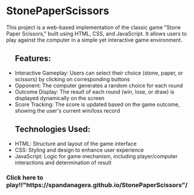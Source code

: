 # StonePaperScissors
This project is a web-based implementation of the classic game "Stone Paper Scissors," built using HTML, CSS, and JavaScript. It allows users to play against the computer in a simple yet interactive game environment.
<ul><h2>Features:</h2>
<li>Interactive Gameplay: Users can select their choice (stone, paper, or scissors) by clicking on corresponding buttons</li>
<li>Opponent: The computer generates a random choice for each round</li>
<li>Outcome Display: The result of each round (win, lose, or draw) is displayed dynamically on the screen</li>
<li>Score Tracking: The score is updated based on the game outcome, showing the user's current win/loss record</li>
</ul>
<ul><h2>Technologies Used:</h2>
<li>HTML: Structure and layout of the game interface</li>
<li>CSS: Styling and design to enhance user experience</li>
<li>JavaScript: Logic for game mechanism, including player/computer interactions and determination of result</li>
</ul>
<h3>Click here to play!!"https://spandanagera.github.io/StonePaperScissors"/</h3>
